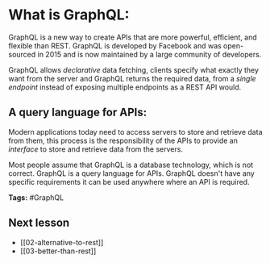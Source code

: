 # What is GraphQL:
GraphQL is a new way to create APIs that are more powerful, efficient, and flexible than REST. GraphQL is developed by Facebook and was open-sourced in 2015 and is now maintained by a large community of developers.

GraphQL allows *declarative* data fetching, clients specify what exactly they want from the server and GraphQL returns the required data, from a *single endpoint* instead of exposing multiple endpoints as a REST API would.

## A query language for APIs:
Modern applications today need to access servers to store and retrieve data from them, this process is the responsibility of the APIs to provide an *interface* to store and retrieve data from the servers.

Most people assume that GraphQL is a database technology, which is not correct. GraphQL is a query language for APIs.  GraphQL doesn't have any specific requirements it can be used anywhere where an API is required. 

**Tags:** #GraphQL 

## Next lesson
- [[02-alternative-to-rest]]
- [[03-better-than-rest]]